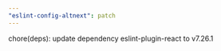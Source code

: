 ```yaml
---
"eslint-config-altnext": patch
---
```


chore(deps): update dependency eslint-plugin-react to v7.26.1
